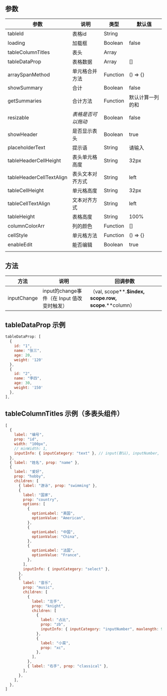 

## 参数

| 参数                     | 说明               | 类型     | 默认值           |
| ------------------------ | ------------------ | -------- | ---------------- |
| tableId                  | 表格id             | String   |                  |
| loading                  | 加载框             | Boolean  | false            |
| tableColumnTitles        | 表头               | Array    |                  |
| tableDataProp            | 表格数据           | Array    | []               |
| arraySpanMethod          | 单元格合并方法     | Function | () => {}         |
| showSummary              | 合计               | Boolean  | false            |
| getSummaries             | 合计方法           | Function | 默认计算一列的和 |
| resizable                | *表格是否可以拖动* | Boolean  | false            |
| showHeader               | 是否显示表头       | Boolean  | true             |
| placeholderText          | 提示语             | String   | 请输入           |
| tableHeaderCellHeight    | 表头单元格高度     | String   | 32px             |
| tableHeaderCellTextAlign | 表头文本对齐方式   | String   | left             |
| tableCellHeight          | 单元格高度         | String   | 32px             |
| tableCellTextAlign       | 文本对齐方式       | String   | left             |
| tableHeight              | 表格高度           | String   | 100%             |
| columnColorArr           | 列的颜色           | Function | []               |
| cellStyle                | 单元格方法         | Function | () => {}         |
| enableEdit               | 能否编辑           | Boolean  | true             |
|                          |                    |          |                  |

## 方法

| 方法        | 说明                                       | 回调参数                                                   |
| ----------- | ------------------------------------------ | ---------------------------------------------------------- |
| inputChange | input的change事件（在 Input 值改变时触发） | （val, scope**.**$index, scope**.**row, scope**.**column） |

## tableDataProp 示例
```js
tableDataProp: [
  {
    id: "1",
    name: "张三",
    age: 20,
    weight: '120'
  },
  {
    id: "2",
    name: "李四",
    age: 30,
    weight: '150'
  },
],
```

## tableColumnTitles 示例（多表头组件）
```js
[
  {
    label: "编号",
    prop: "id",
    width: "100px",
    // minWidth: 1,
    inputInfo: { inputCategory: "text" }, // input(默认), inputNumber, text, select, 四种值
  },
  { label: "姓名", prop: "name" },
  {
    label: "爱好",
    prop: "hobby",
    children: [
      { label: "游泳", prop: "swimming" },
      {
        label: "国家",
        prop: "country",
        options: [
          {
            optionLabel: "美国",
            optionValue: "American",
          },
          {
            optionLabel: "中国",
            optionValue: "China",
          },
          {
            optionLabel: "法国",
            optionValue: "France",
          },
        ],
        inputInfo: { inputCategory: "select" },
      },
      {
        label: "音乐",
        prop: "music",
        children: [
          {
            label: "左手",
            prop: "knight",
            children: [
              {
                label: "占比",
                prop: "zb",
                inputInfo: { inputCategory: "inputNumber", maxlength: 9 },
              },
              {
                label: "小菜",
                prop: "xc",
              },
            ],
          },
          { label: "右手", prop: "classical" },
        ],
      },
    ],
  },
]
```




